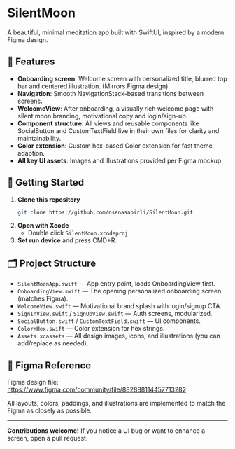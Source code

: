 # SilentMoon

A beautiful, minimal meditation app built with SwiftUI, inspired by a modern Figma design.

## 🌙 Features

- **Onboarding screen**: Welcome screen with personalized title, blurred top bar and centered illustration. (Mirrors Figma design)
- **Navigation**: Smooth NavigationStack-based transitions between screens.
- **WelcomeView**: After onboarding, a visually rich welcome page with silent moon branding, motivational copy and login/sign-up.
- **Component structure**: All views and reusable components like SocialButton and CustomTextField live in their own files for clarity and maintainability.
- **Color extension**: Custom hex-based Color extension for fast theme adaption.
- **All key UI assets**: Images and illustrations provided per Figma mockup.

## 🚀 Getting Started

1. **Clone this repository**
   ```bash
   git clone https://github.com/nsenasabirli/SilentMoon.git
   ```
2. **Open with Xcode**
   - Double click `SilentMoon.xcodeproj`
3. **Set run device** and press CMD+R.

## 🗂️ Project Structure

- `SilentMoonApp.swift` — App entry point, loads OnboardingView first.
- `OnboardingView.swift` — The opening personalized onboarding screen (matches Figma).
- `WelcomeView.swift` — Motivational brand splash with login/signup CTA.
- `SignInView.swift` / `SignUpView.swift` — Auth screens, modularized.
- `SocialButton.swift` / `CustomTextField.swift` — UI components.
- `Color+Hex.swift` — Color extension for hex strings.
- `Assets.xcassets` — All design images, icons, and illustrations (you can add/replace as needed).

## 🎨 Figma Reference
Figma design file: https://www.figma.com/community/file/882888114457713282

All layouts, colors, paddings, and illustrations are implemented to match the Figma as closely as possible.

---

**Contributions welcome!** If you notice a UI bug or want to enhance a screen, open a pull request.
